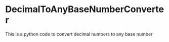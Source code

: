 # DecimalToAnyBaseNumberConverter
This is a python code to convert decimal numbers to any base number

